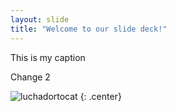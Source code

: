 ```yaml
---
layout: slide
title: "Welcome to our slide deck!"
---
```


This is my caption

Change 2

![luchadortocat](https://octodex.github.com/images/luchadortocat.png)
{: .center}
